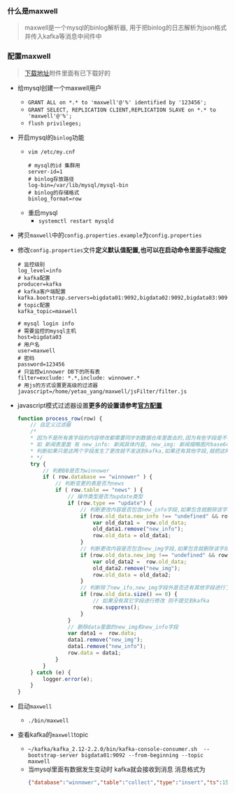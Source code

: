 ### 什么是maxwell
> maxwell是一个mysql的binlog解析器, 用于把binlog的日志解析为json格式并传入kafka等消息中间件中

### 配置maxwell
> [下载地址](https://github.com/zendesk/maxwell/releases/download/v1.22.3/maxwell-1.22.3.tar.gz)附件里面有已下载好的

* 给mysql创建一个maxwell用户
  * `GRANT ALL on *.* to 'maxwell'@'%' identified by '123456';`
  * `GRANT SELECT, REPLICATION CLIENT,REPLICATION SLAVE on *.* to 'maxwell'@'%';`
  * `flush privileges;`
* 开启mysql的`binlog`功能
  * `vim /etc/my.cnf`
    ```properties
    # mysql的id 集群用
    server-id=1
    # binlog存放路径
    log-bin=/var/lib/mysql/mysql-bin
    # binlog的存储格式
    binlog_format=row
    ```
  * 重启mysql
    * `systemctl restart mysqld`
* 拷贝`maxwell`中的`config.properties.example`为`config.properties`
* 修改`config.properties`文件**定义默认值配置,也可以在启动命令里面手动指定**
  ```properties
  # 监控级别
  log_level=info
  # kafka配置
  producer=kafka
  # kafka客户端配置
  kafka.bootstrap.servers=bigdata01:9092,bigdata02:9092,bigdata03:9092
  # topic配置
  kafka_topic=maxwell

  # mysql login info
  # 需要监控的mysql主机
  host=bigdata03
  # 用户名
  user=maxwell
  # 密码
  password=123456
  # 只监控winnower DB下的所有表
  filter=exclude: *.*,include: winnower.*
  # 用js的方式设置更高级的过滤器
  javascript=/home/yetao_yang/maxwell/jsFilter/filter.js
  ```
* javascript模式过滤器设置**更多的设置请参考[官方配置](https://github.com/zendesk/maxwell/blob/master/src/example/filter.js)**
  ```javascript
  function process_row(row) {
      // 自定义过滤器
      /*
      * 因为不是所有表字段的内容修改都需要同步到数据仓库里面去的,因为有些字段是不参与计算的, 只是为了页面显示 就没有统计的价值
      * 如 新闻表里面 有 new_info: 新闻具体内容, new_img: 新闻缩略图片base64格式的,这两个字段就不用参与统计
      * 判断如果只是这两个字段发生了更改就不发送到kafka,如果还有其他字段,就把这两个字段给删除掉
      * */
      try {
          // 判断DB是否为winnower
          if ( row.database == "winnower" ) {
              // 判断变更的表是否为news
              if ( row.table == "news" ) {
                  // 操作类型是否为update类型
                  if (row.type == "update") {
                      // 判断更改内容是否包含new_info字段,如果包含就删除该字段
                      if (row.old_data.new_info !== "undefined" && row.old_data.new_info !== null) {
                          var old_data1 =  row.old_data;
                          old_data1.remove("new_info");
                          row.old_data = old_data1;
                      }
                      // 判断更改内容是否包含new_img字段,如果包含就删除该字段
                      if (row.old_data.new_img !== "undefined" && row.old_data.new_img !== null) {
                          var old_data2 =  row.old_data;
                          old_data2.remove("new_img");
                          row.old_data = old_data2;
                      }
                      // 判断除了new_ifo,new_img字段外是否还有其他字段进行了修改
                      if (row.old_data.size() == 0) {
                          // 如果没有其它字段进行修改 则不提交到kafka
                          row.suppress();
                      }
                  }
                  // 删除data里面的new_img和new_info字段
                  var data1 =  row.data;
                  data1.remove("new_img");
                  data1.remove("new_info");
                  row.data = data1;
              }
          }
      } catch (e) {
          logger.error(e);
      }
  }

  ```

* 启动`maxwell`
  * `./bin/maxwell`
* 查看kafka的`maxwell`topic
  * `~/kafka/kafka_2.12-2.2.0/bin/kafka-console-consumer.sh  --bootstrap-server bigdata01:9092 --from-beginning --topic maxwell`
  * 当mysql里面有数据发生变动时 kafka就会接收到消息 消息格式为
    ```json
    {"database":"winnower","table":"collect","type":"insert","ts":1563868600,"xid":6484,"commit":true,"data":{"id":8,"user_id":1,"info_id":87,"creat_time":1563868596773,"updata_time":1563868596773}}
    ```
